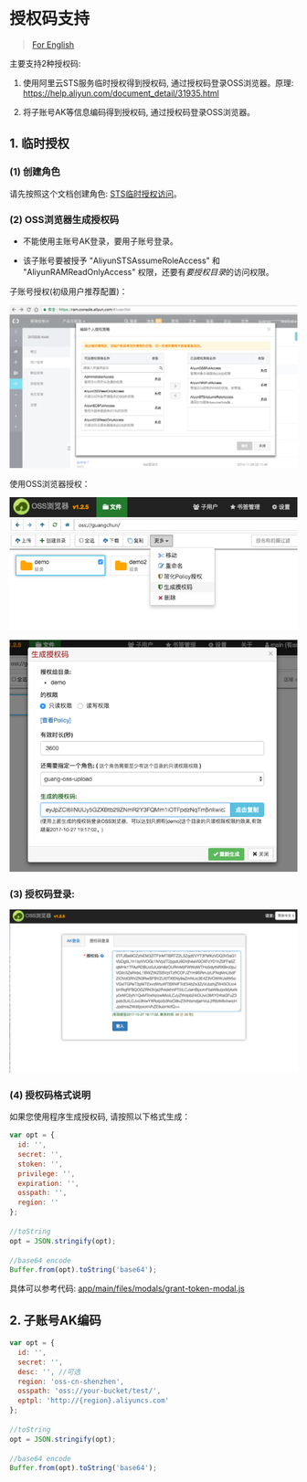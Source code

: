 # 授权码支持

> [For English](en-authToken.md)

主要支持2种授权码:

1. 使用阿里云STS服务临时授权得到授权码, 通过授权码登录OSS浏览器。原理: https://help.aliyun.com/document_detail/31935.html

2. 将子账号AK等信息编码得到授权码, 通过授权码登录OSS浏览器。


## 1. 临时授权

### (1) 创建角色

请先按照这个文档创建角色: [STS临时授权访问](https://help.aliyun.com/document_detail/31935.html)。

### (2) OSS浏览器生成授权码

* 不能使用主账号AK登录，要用子账号登录。

* 该子账号要被授予 "AliyunSTSAssumeRoleAccess" 和 "AliyunRAMReadOnlyAccess" 权限，还要有*要授权目录*的访问权限。


子账号授权(初级用户推荐配置)：

![](../preview/genToken1.png)

使用OSS浏览器授权：

![](../preview/genToken2.png)

![](../preview/genToken3.png)

### (3) 授权码登录:

![](../preview/token-login.png)

### (4) 授权码格式说明

如果您使用程序生成授权码, 请按照以下格式生成：

```javascript
var opt = {
  id: '',
  secret: '',
  stoken: '',
  privilege: '',
  expiration: '',
  osspath: '',
  region: ''
};

//toString
opt = JSON.stringify(opt);

//base64 encode
Buffer.from(opt).toString('base64');
```

具体可以参考代码: [app/main/files/modals/grant-token-modal.js](app/main/files/modals/grant-token-modal.js)


## 2. 子账号AK编码


```javascript
var opt = {
  id: '',
  secret: '',
  desc: '', //可选
  region: 'oss-cn-shenzhen',
  osspath: 'oss://your-bucket/test/',  
  eptpl: 'http://{region}.aliyuncs.com'
};

//toString
opt = JSON.stringify(opt);

//base64 encode
Buffer.from(opt).toString('base64');
```
